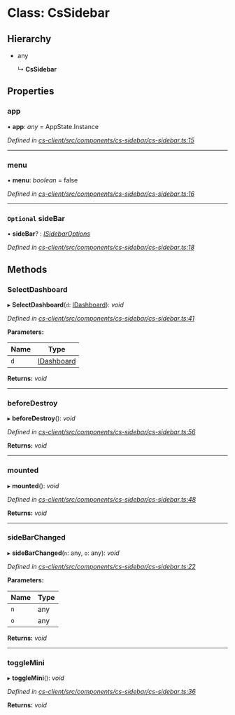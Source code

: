 # Class: CsSidebar

## Hierarchy

* any

  ↳ **CsSidebar**

## Properties

###  app

• **app**: *any* =  AppState.Instance

*Defined in [cs-client/src/components/cs-sidebar/cs-sidebar.ts:15](https://github.com/RichardHovenkamp/csnext/blob/eefa977/packages/cs-client/src/components/cs-sidebar/cs-sidebar.ts#L15)*

___

###  menu

• **menu**: *boolean* = false

*Defined in [cs-client/src/components/cs-sidebar/cs-sidebar.ts:16](https://github.com/RichardHovenkamp/csnext/blob/eefa977/packages/cs-client/src/components/cs-sidebar/cs-sidebar.ts#L16)*

___

### `Optional` sideBar

• **sideBar**? : *[ISidebarOptions](../interfaces/_cs_core_src_project_sidebar_options_.isidebaroptions.md)*

*Defined in [cs-client/src/components/cs-sidebar/cs-sidebar.ts:18](https://github.com/RichardHovenkamp/csnext/blob/eefa977/packages/cs-client/src/components/cs-sidebar/cs-sidebar.ts#L18)*

## Methods

###  SelectDashboard

▸ **SelectDashboard**(`d`: [IDashboard](../interfaces/_cs_core_src_dashboard_dashboard_.idashboard.md)): *void*

*Defined in [cs-client/src/components/cs-sidebar/cs-sidebar.ts:41](https://github.com/RichardHovenkamp/csnext/blob/eefa977/packages/cs-client/src/components/cs-sidebar/cs-sidebar.ts#L41)*

**Parameters:**

Name | Type |
------ | ------ |
`d` | [IDashboard](../interfaces/_cs_core_src_dashboard_dashboard_.idashboard.md) |

**Returns:** *void*

___

###  beforeDestroy

▸ **beforeDestroy**(): *void*

*Defined in [cs-client/src/components/cs-sidebar/cs-sidebar.ts:56](https://github.com/RichardHovenkamp/csnext/blob/eefa977/packages/cs-client/src/components/cs-sidebar/cs-sidebar.ts#L56)*

**Returns:** *void*

___

###  mounted

▸ **mounted**(): *void*

*Defined in [cs-client/src/components/cs-sidebar/cs-sidebar.ts:48](https://github.com/RichardHovenkamp/csnext/blob/eefa977/packages/cs-client/src/components/cs-sidebar/cs-sidebar.ts#L48)*

**Returns:** *void*

___

###  sideBarChanged

▸ **sideBarChanged**(`n`: any, `o`: any): *void*

*Defined in [cs-client/src/components/cs-sidebar/cs-sidebar.ts:22](https://github.com/RichardHovenkamp/csnext/blob/eefa977/packages/cs-client/src/components/cs-sidebar/cs-sidebar.ts#L22)*

**Parameters:**

Name | Type |
------ | ------ |
`n` | any |
`o` | any |

**Returns:** *void*

___

###  toggleMini

▸ **toggleMini**(): *void*

*Defined in [cs-client/src/components/cs-sidebar/cs-sidebar.ts:36](https://github.com/RichardHovenkamp/csnext/blob/eefa977/packages/cs-client/src/components/cs-sidebar/cs-sidebar.ts#L36)*

**Returns:** *void*
